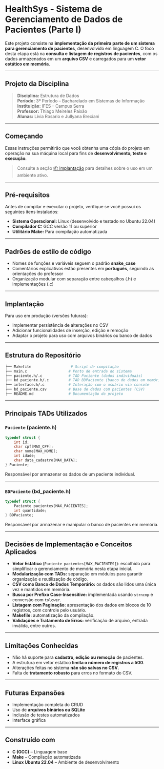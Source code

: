 #  HealthSys - Sistema de Gerenciamento de Dados de Pacientes (Parte I)

Este projeto consiste na **implementação da primeira parte de um sistema para gerenciamento de pacientes**, desenvolvido em linguagem C. O foco desta etapa está na **consulta e listagem de registros de pacientes**, com os dados armazenados em um **arquivo CSV** e carregados para um **vetor estático em memória**.

---

##  Projeto da Disciplina

> **Disciplina:** Estrutura de Dados  
> **Período:** 3º Período – Bacharelado em Sistemas de Informação  
> **Instituição:** IFES – Campus Serra  
> **Professor:** Thiago Meireles Paixão  
> **Alunas:** Lívia Rosario e Jullyana Breciani

---

##  Começando

Essas instruções permitirão que você obtenha uma cópia do projeto em operação na sua máquina local para fins de **desenvolvimento, teste e execução**.

> Consulte a seção [📦 Implantação](#-implantação) para detalhes sobre o uso em um ambiente ativo.

---

##  Pré-requisitos

Antes de compilar e executar o projeto, verifique se você possui os seguintes itens instalados:

- **Sistema Operacional:** Linux (desenvolvido e testado no Ubuntu 22.04)
- **Compilador C:** GCC versão 11 ou superior
- **Utilitário Make:** Para compilação automatizada

---

##  Padrões de estilo de código

- Nomes de funções e variáveis seguem o padrão **snake_case**
- Comentários explicativos estão presentes em **português**, seguindo as orientações do professor
- Organização modular com separação entre cabeçalhos (.h) e implementações (.c)

---

##  Implantação

Para uso em produção (versões futuras):

- Implementar persistência de alterações no CSV
- Adicionar funcionalidades de inserção, edição e remoção
- Adaptar o projeto para uso com arquivos binários ou banco de dados

---

##  Estrutura do Repositório

```bash
├── Makefile                  # Script de compilação
├── main.c                   # Ponto de entrada do sistema
├── paciente.h/.c            # TAD Paciente (dados individuais)
├── bd_paciente.h/.c         # TAD BDPaciente (banco de dados em memória)
├── interface.h/.c           # Interação com o usuário via console
├── bd_paciente.csv          # Base de dados com pacientes (CSV)
├── README.md                # Documentação do projeto
```

---

##  Principais TADs Utilizados

###  `Paciente` (paciente.h)

```c
typedef struct {
    int id;
    char cpf[MAX_CPF];
    char nome[MAX_NOME];
    int idade;
    char data_cadastro[MAX_DATA];
} Paciente;
```

Responsável por armazenar os dados de um paciente individual.

---

###  `BDPaciente` (bd_paciente.h)

```c
typedef struct {
    Paciente pacientes[MAX_PACIENTES];
    int quantidade;
} BDPaciente;
```

Responsável por armazenar e manipular o banco de pacientes em memória.

---

##  Decisões de Implementação e Conceitos Aplicados

- **Vetor Estático** (`Paciente pacientes[MAX_PACIENTES]`): escolhido para simplificar o gerenciamento de memória nesta etapa inicial.
- **Modularização com TADs:** separação em módulos para garantir organização e reutilização de código.
- **CSV como Banco de Dados Temporário:** os dados são lidos uma única vez e mantidos em memória.
- **Busca por Prefixo Case-Insensitive:** implementada usando `strncmp` e conversão com `tolower`.
- **Listagem com Paginação:** apresentação dos dados em blocos de 10 registros, com controle pelo usuário.
- **Makefile:** automatização da compilação.
- **Validações e Tratamento de Erros:** verificação de arquivo, entrada inválida, entre outros.

---

##  Limitações Conhecidas

- Não há suporte para **cadastro, edição ou remoção** de pacientes.
- A estrutura em vetor estático **limita o número de registros a 500**.
- Alterações feitas no sistema **não são salvas no CSV**.
- Falta de **tratamento robusto** para erros no formato do CSV.

---

##  Futuras Expansões

- Implementação completa do CRUD
- Uso de **arquivos binários ou SQLite**
- Inclusão de testes automatizados
- Interface gráfica 

---

##  Construído com

- **C (GCC)** – Linguagem base  
- **Make** – Compilação automatizada  
- **Linux Ubuntu 22.04** – Ambiente de desenvolvimento
